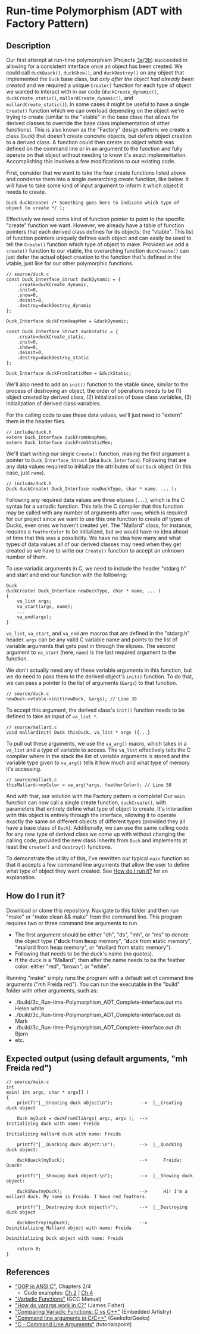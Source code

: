 # Run-time Polymorphism (ADT with Factory Pattern)

## Description

Our first attempt at run-time polymorphism (Projects [3a](https://github.com/nathancharlesjones/Comparison-of-OOP-techniques-in-C/tree/main/3a_Run-time-Polymorphism_ADT)/[3b](https://github.com/nathancharlesjones/Comparison-of-OOP-techniques-in-C/tree/main/3b_ADT-example-with-the-Template-Method-Pattern)) succeeded in allowing for a consistent interface once an object has been created. We could call `duckQuack()`, `duckShow()`, and `duckDestroy()` on any object that implemented the `Duck` base class, but _only after the object had already been created_ and we required a unique `Create()` function for each type of object we wanted to interact with in our code (`duckCreate_dynamic()`, `duckCreate_static()`, `mallardCreate_dynamic()`, and `mallardCreate_static()`). In some cases it might be useful to have a single `Create()` function which we can overload depending on the object we're trying to create (similar to the "vtable" in the base class that allows for derived classes to override the base class implementation of other functions). This is also known as the "Factory" design pattern: we create a class (`Duck`) that doesn't create concrete objects, but defers object creation to a derived class. A function could then create an object which was defined on the command line or in an argument to the function and fully operate on that object without needing to know it's exact implementation. Accomplishing this involves a few modifications to our existing code.

First, consider that we want to take the four create functions listed above and condense them into a single overarching create function, like below. It will have to take some kind of input argument to inform it which object it needs to create.

```
Duck duckCreate( /* Something goes here to indicate which type of object to create */ );
```

Effectively we need some kind of function pointer to point to the specific "create" function we want. However, we already have a table of function pointers that each derived class defines for its objects: the "vtable". This list of function pointers uniquely defines each object and can easily be used to tell the `Create()` function which type of object to make. Provided we add a `create()` function to our vtable, the overarching function `duckCreate()` can just defer the actual object creation to the function that's defined in the vtable, just like for our other polymorphic functions.

```
// source/duck.c
const Duck_Interface_Struct duckDynamic = {
    .create=duckCreate_dynamic,
    .init=0,
    .show=0,
    .deinit=0,
    .destroy=duckDestroy_dynamic
};

Duck_Interface duckFromHeapMem = &duckDynamic;

const Duck_Interface_Struct duckStatic = {
    .create=duckCreate_static,
    .init=0,
    .show=0,
    .deinit=0,
    .destroy=duckDestroy_static
};

Duck_Interface duckFromStaticMem = &duckStatic;
```

We'll also need to add an `init()` function to the vtable since, similar to the process of destroying an object, the order of operations needs to be (1) object created by derived class, (2) initialization of base class variables, (3) initialization of derived class variables.

For the calling code to use these data values, we'll just need to "extern" them in the header files.

```
// include/duck.h
extern Duck_Interface duckFromHeapMem;
extern Duck_Interface duckFromStaticMem;
```

We'll start writing our single `Create()` function, making the first argument a pointer to `Duck_Interface_Struct` (aka `Duck_Interface`). Following that are any data values required to initialize the attributes of our `Duck` object (in this case, just `name`).

```
// include/duck.h
Duck duckCreate( Duck_Interface newDuckType, char * name, ... );
```

Following any required data values are three elipses (`...`), which is the C syntax for a variadic function. This tells the C compiler that this function may be called with any number of arguments after `name`, which is required for our project since we want to use this one function to create _all_ types of Ducks, even ones we haven't created yet. The "Mallard" class, for instance, requires a `featherColor` to be initialized, but we would have no idea ahead of time that this was a possibility. We have no idea how many and what types of data values all of our derived classes may need when they get created so we have to write our `Create()` function to accept an unknown number of them.

To use variadic arguments in C, we need to include the header "stdarg.h" and start and end our function with the following:

```
Duck
duckCreate( Duck_Interface newDuckType, char * name, ... )
{
    va_list args;
    va_start(args, name);
    ...
    va_end(args);
}
```

`va_list`, `va_start`, and `va_end` are macros that are defined in the "stdarg.h" header. `args` can be any valid C variable name and points to the list of variable arguments that gets past in through the elipses. The second argument to `va_start` (here, `name`) is the last required argument to the function.

We don't actually need any of these variable arguments in this function, but we do need to pass them to the derived object's `init()` function. To do that, we can pass a pointer to the list of arguments (`&args`) to that function.

```
// source/duck.c
newDuck->vtable->init(newDuck, &args); // Line 39
```

To accept this argument, the derived class's `init()` function needs to be defined to take an input of `va_list *`.

```
// source/mallard.c
void mallardInit( Duck thisDuck, va_list * args ){...}
```

To pull out these arguments, we use the `va_arg()` macro, which takes in a `va_list` and a type of variable to access. The `va_list` effectively tells the C compiler where in the stack the list of variable arguments is stored and the variable type given to `va_arg()` tells it how much and what type of memory it's accessing.

```
// source/mallard.c
thisMallard->myColor = va_arg(*args, featherColor); // Line 58
```

And with that, our solution with the Factory pattern is complete! Our `main` function can now call a single create function, `duckCreate()`, with parameters that entirely define what type of object to create. It's interaction with this object is entirely through the interface, allowing it to operate exactly the same on different objects of different types (provided they all have a base class of `Duck`). Additionally, we can use the same calling code for any new type of derived class we come up with without changing the calling code, provided the new class inherits from `Duck` and implements at least the `create()` and `destroy()` functions.

To demonstrate the utility of this, I've rewritten our typical `main` function so that it accepts a few command line arguments that allow the user to define what type of object they want created. See [How do I run it?](https://github.com/nathancharlesjones/Comparison-of-OOP-techniques-in-C/tree/main/3c_Run-time-Polymorphism_ADT_Complete-interface#how-do-i-run-it) for an explanation.

## How do I run it?

Download or clone this repository. Navigate to this folder and then run "make" or "make clean && make" from the command line. This program requires two or three command line arguments to run.
- The first argument should be either "dh", "ds", "mh", or "ms" to denote the object type ("**d**uck from **h**eap memory", "**d**uck from **s**tatic memory", "**m**allard from **h**eap memory", or "**m**allard from **s**tatic memory").
- Following that needs to be the duck's name (no quotes).
- If the duck is a "Mallard", then after the name needs to be the feather color: either "red", "brown", or "white".

Running "make" simply runs the program with a default set of command line arguments ("mh Freida red"). You can run the executable in the "build" folder with other arguments, such as:
- ./build/3c_Run-time-Polymorphism_ADT_Complete-interface.out ms Helen white
- ./build/3c_Run-time-Polymorphism_ADT_Complete-interface.out ds Mark
- ./build/3c_Run-time-Polymorphism_ADT_Complete-interface.out dh Bjorn
- etc.

## Expected output (using default arguments, "mh Freida red")

```
// source/main.c
int
main( int argc, char * argv[] )
{   
    printf("|__Creating duck object\n");          -->  |__Creating duck object

    Duck myDuck = duckFromCliArgs( argc, argv );  -->      Initializing duck with name: Freida
                                                           Initializing mallard duck with name: Freida

    printf("|__Quacking duck object:\n");         -->  |__Quacking duck object:
    
    duckQuack(myDuck);                            -->      Freida: Quack!
    
    printf("|__Showing duck object:\n");          -->  |__Showing duck object:
    
    duckShow(myDuck);                             -->      Hi! I'm a mallard duck. My name is Freida. I have red feathers.

    printf("|__Destroying duck object\n");        -->  |__Destroying duck object

    duckDestroy(myDuck);                          -->      Deinitializing Mallard object with name: Freida
                                                           Deinitializing Duck object with name: Freida
    
    return 0;
}
```

## References
- ["OOP in ANSI C"](https://www.cs.rit.edu/~ats/books/ooc.pdf), Chapters 2/4
    - Code examples: [Ch 2](https://github.com/shichao-an/ooc/tree/master/02) | [Ch 4](https://github.com/shichao-an/ooc/tree/master/04)
- ["Variadic Functions"](https://www.gnu.org/software/libc/manual/html_node/Variadic-Functions.html) (GCC Manual)
- ["How do varargs work in C?"](https://jameshfisher.com/2016/11/23/c-varargs/) (James Fisher)
- ["Comparing Variadic Functions: C vs C++"](https://embeddedartistry.com/blog/2017/07/14/comparing-variadic-functions-c-vs-c/) (Embedded Artistry)
- ["Command line arguments in C/C++"](https://www.geeksforgeeks.org/command-line-arguments-in-c-cpp/) (GeeksforGeeks)
- ["C - Command Line Arguments"](https://www.tutorialspoint.com/cprogramming/c_command_line_arguments.htm) (tutorialspoint)